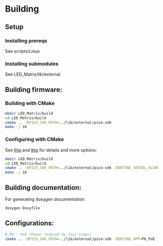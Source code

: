 # Building
## Setup
### Installing prereqs
See scripts/Linux
### Installing submodules
See LED_Matrix/lib/external
## Building firmware:
### Building with CMake
```bash
mkdir LED_Matrix/build
cd LED_Matrix/build
cmake .. -DPICO_SDK_PATH=../lib/external/pico-sdk
make -j 16
```

### Configuring with CMake
See [this](https://github.com/daveythacher/LED_Matrix_RP2040/blob/main/LED_Matrix/CMakeLists.txt) and [this](https://github.com/daveythacher/LED_Matrix_RP2040/blob/main/doc/Configuration.md) for details and more options:
```bash
mkdir LED_Matrix/build
cd LED_Matrix/build
cmake .. -DPICO_SDK_PATH=../lib/external/pico-sdk -DDEFINE_SERIAL_ALGORITHM=test -DDEFINE_MATRIX_ALGORITM=BCM -DDEFINE_MULTIPLEX_ALGORITHM=Direct -DDEFINE_MULTIPLEX_SCAN=4 -DDEFINE_COLUMNS=16 -DDEFINE_MAX_RGB_LED_STEPS=512 -DDEFINE_MATRIX_DCLOCK=21.0 -DDEFINE_BLANK_TIME=6 -DDEFINE_MIN_REFRESH=1500
make -j 16
```

## Building documentation:
For generating doxygen documentation:
```bash
doxygen Doxyfile
```

## Configurations:
```bash
# P6 - PoE (Power reduced by four times)
cmake .. -DPICO_SDK_PATH=../lib/external/pico-sdk -DDEFINE_APP=P6_PoE -DDEFINE_SERIAL_ALGORITHM=uart -DDEFINE_MULTIPLEX_ALGORITHM=Decoder -DDEFINE_MATRIX_ALGORITM=PWM -DDEFINE_SERIAL_RGB_TYPE=RGB24 -DDEFINE_MULTIPLEX_SCAN=8 -DDEFINE_COLUMNS=32 -DDEFINE_MAX_RGB_LED_STEPS=130 -DDEFINE_MATRIX_DCLOCK=17.0 -DDEFINE_SERIAL_UART_BAUD=7800000 -DDEFINE_BLANK_TIME=6 -DDEFINE_FPS=30 -DDEFINE_MIN_REFRESH=3000
```